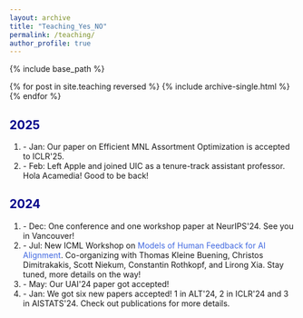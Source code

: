 ```yaml
---
layout: archive
title: "Teaching_Yes_NO"
permalink: /teaching/
author_profile: true
---
```


{% include base_path %}

{% for post in site.teaching reversed %}
  {% include archive-single.html %}
{% endfor %}


<html>
<head>
<style>
a:link {
  color: RoyalBlue;
  background-color: transparent;
  text-decoration: none;
}

a:visited {
  color: Purple;
  background-color: transparent;
  text-decoration: none;
}

a:hover {
  color: RoyalBlue;
  background-color: transparent;
  text-decoration: underline;
}

a:active {
  color: DarkRed;
  background-color: transparent;
  text-decoration: underline;
}
</style>  
</head>  
 
<body>  

<h2 style="color:DarkBlue;" vspace="2px;">2025</h2>

<ol>  

<li> - Jan: Our paper on Efficient MNL Assortment Optimization is accepted to ICLR'25.</li>

<li> - Feb: Left Apple and joined UIC as a tenure-track assistant professor. Hola Acamedia! Good to be back!</li>
  
</ol>

<h2 style="color:DarkBlue;" vspace="2px;">2024</h2>

<ol>  

<!-- <li> Survey out on Alignment and Preferneces </li> 
<li> 2 New papers on arXiv: Rotting, Elad, Rob</li>    
-->

<li> - Dec: One conference and one workshop paper at NeurIPS'24. See you in Vancouver!</li>
  
<li> - Jul: New ICML Workshop on <a href="https://sites.google.com/view/mhf-icml2024" LINK="red">Models of Human Feedback for AI Alignment</a>. Co-organizing with Thomas Kleine Buening, Christos Dimitrakakis, Scott Niekum, Constantin Rothkopf, and Lirong Xia. Stay tuned, more details on the way! </li>

<li> - May: Our UAI'24 paper got accepted!</li>
  
<!-- <li> - Feb: New blog out! On "Recent trends in preference learning, RLHF and fine tunings of LLM". Link <a href="https://www.preference-learning.org/" LINK="red">here</a>. </li> -->

<li> - Jan: We got six new papers accepted! 1 in ALT'24, 2 in ICLR'24 and 3 in AISTATS'24. Check out publications for more details.</li>

</ol>

<!-- <font color="#1E90FF"> </font> -->
  
</body>
</html>
